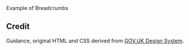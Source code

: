 <ExampleContainer>
    <ExampleHeading>Example of Breadcrumbs</ExampleHeading>
    <Example title="Example: Breadcrumbs">
        <Breadcrumbs />
    </Example>
</ExampleContainer>

## Credit

Guidance, original HTML and CSS derived from [GOV.UK Design System](https://github.com/alphagov/govuk-frontend).
